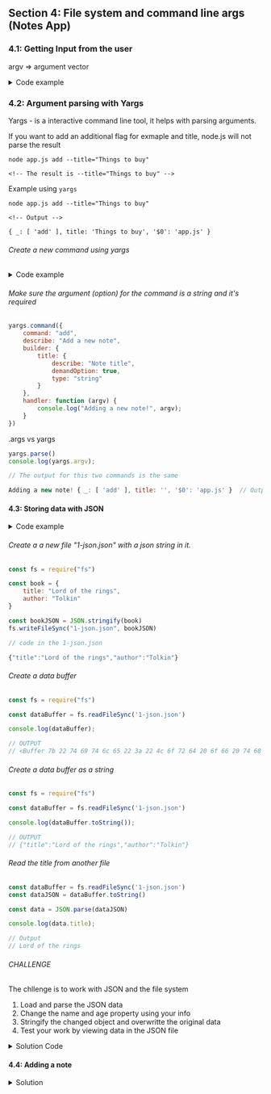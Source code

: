 ## Section 4: File system and command line args (Notes App)

### 4.1: Getting Input from the user

argv => argument vector


<details>
  <summary>Code example</summary>

  ```js
const command = process.argv[2]

if (command === "add") {
    console.log("Adding note!");
} else if (command === 'remove') {
    console.log("Removing note!");
}

// Type node app.js add => Output is Adding note!
// Type node app.js remove => Output is Removinga note!
```

</details>


### 4.2: Argument parsing with Yargs

Yargs - is a interactive command line tool, it helps with parsing arguments.


If you want to add an additional flag for exmaple and title, node.js will not parse the
result

```shel
node app.js add --title="Things to buy"

<!-- The result is --title="Things to buy" -->
```

Example using `yargs`

```shel
node app.js add --title="Things to buy"

<!-- Output -->

{ _: [ 'add' ], title: 'Things to buy', '$0': 'app.js' }
```

###### Create a new command using yargs


<details>
  <summary>Code example</summary>

```js
// Create add command
yargs.command({
    command: "add",
    describe: "Add a new note",
    handler: function () {
        console.log("Adding a new note!");
    }
})
```

```shel
node app.js add

<!-- Output -->
Adding a new note!
{ _: [ 'add' ], '$0': 'app.js' }
```

</details>


###### Make sure the argument (option) for the command is a string and it's required

```js
yargs.command({
    command: "add",
    describe: "Add a new note",
    builder: {
        title: {
            describe: "Note title",
            demandOption: true,
            type: "string"
        }
    },
    handler: function (argv) {
        console.log("Adding a new note!", argv);
    }
})
```

.args vs yargs

```js
yargs.parse()
console.log(yargs.argv);

// The output for this two commands is the same

Adding a new note! { _: [ 'add' ], title: '', '$0': 'app.js' }  // Output
```

#### 4.3: Storing data with JSON


<details>
  <summary>Code example</summary>

```js
const book = {
    title: "Lord of the rings",
    author: "Tolkin"
}

// Take a objects and returns a JSON
const bookJSON = JSON.stringify(book)

console.log(bookJSON);

// Take a JSON and returns an obejct
const parseData = JSON.parse(bookJSON)
console.log(parseData.author);
```

</details>


###### Create a a new file "1-json.json" with a json string in it.

```js
const fs = require("fs")

const book = {
    title: "Lord of the rings",
    author: "Tolkin"
}

const bookJSON = JSON.stringify(book)
fs.writeFileSync("1-json.json", bookJSON)

// code in the 1-json.json

{"title":"Lord of the rings","author":"Tolkin"}
```

###### Create a data buffer

```js
const fs = require("fs")

const dataBuffer = fs.readFileSync('1-json.json')

console.log(dataBuffer);

// OUTPUT
// <Buffer 7b 22 74 69 74 6c 65 22 3a 22 4c 6f 72 64 20 6f 66 20 74 68 65 20 72 69 6e 67 73 22 2c 22 61 75 74 68 6f 72 22 3a 22 54 6f 6c 6b 69 6e 22 7d>
```

###### Create a data buffer as a string

```js
const fs = require("fs")

const dataBuffer = fs.readFileSync('1-json.json')

console.log(dataBuffer.toString());

// OUTPUT
// {"title":"Lord of the rings","author":"Tolkin"}
```

###### Read the title from another file

```js
const dataBuffer = fs.readFileSync('1-json.json')
const dataJSON = dataBuffer.toString()

const data = JSON.parse(dataJSON)

console.log(data.title);

// Output
// Lord of the rings
```

###### CHALLENGE

The chllenge is to work with JSON and the file system

1. Load and parse the JSON data
2. Change the name and age property using your info
3. Stringify the changed object and overwritte the original data
4. Test your work by viewing data in the JSON file

<details>
  <summary>Solution Code</summary>

  ```javascript
const dataBuffer = fs.readFileSync("1-json.json")
const dataJSON = dataBuffer.toString()

const user = JSON.parse(dataJSON)

user.name = "Todor"
user.age = 35

const userJSON = JSON.stringify(user)
fs.writeFileSync("1-json.json", userJSON)

console.log(dataJSON);
  ```

  ```json
// Code in the the 1-json-json

// Before the code runs
{"name":"Andrew","planet":"Earth","age":23}

// After the code runs
{"name":"Todor","planet":"Earth","age":35}
  ```

</details>

#### 4.4: Adding a note




<details>
  <summary>Solution</summary>


</details>